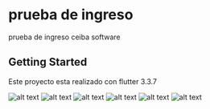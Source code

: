 # prueba de ingreso

prueba de ingreso ceiba software

## Getting Started

Este proyecto esta realizado con flutter 3.3.7

![alt text](https://github.com/Apirsito/prueba_ceiba_software/blob/master/assets/ceiba.png?raw=true)
![alt text](https://github.com/Apirsito/prueba_ceiba_software/blob/master/assets/1.png?raw=true)
![alt text](https://github.com/Apirsito/prueba_ceiba_software/blob/master/assets/2.png?raw=true)
![alt text](https://github.com/Apirsito/prueba_ceiba_software/blob/master/assets/3.png?raw=true)
![alt text](https://github.com/Apirsito/prueba_ceiba_software/blob/master/assets/4.png?raw=true)
![alt text](https://github.com/Apirsito/prueba_ceiba_software/blob/master/assets/5.png?raw=true)
